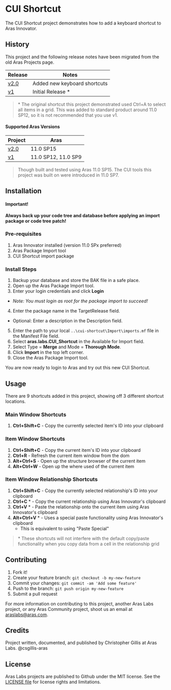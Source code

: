 # CUI Shortcut

The CUI Shortcut project demonstrates how to add a keyboard shortcut to Aras Innovator.

## History

This project and the following release notes have been migrated from the old Aras Projects page.

Release | Notes
--------|--------
[v2.0](https://github.com/ArasLabs/cui-shortcut/releases/tag/v2.0) | Added new keyboard shortcuts
[v1](https://github.com/ArasLabs/cui-shortcut/releases/tag/v1) | Initial Release *

> \* The original shortcut this project demonstrated used Ctrl+A to select all items in a grid. This was added to standard product around 11.0 SP12, so it is not recommended that you use v1.

#### Supported Aras Versions

Project | Aras
--------|------
[v2.0](https://github.com/ArasLabs/cui-shortcut/releases/tag/v2.0) | 11.0 SP15
[v1](https://github.com/ArasLabs/cui-shortcut/releases/tag/v1) | 11.0 SP12, 11.0 SP9

> Though built and tested using Aras 11.0 SP15. The CUI tools this project was built on were introduced in 11.0 SP7.

## Installation

#### Important!
**Always back up your code tree and database before applying an import package or code tree patch!**

### Pre-requisites

1. Aras Innovator installed (version 11.0 SPx preferred)
2. Aras Package Import tool
3. CUI Shortcut import package

### Install Steps

1. Backup your database and store the BAK file in a safe place.
2. Open up the Aras Package Import tool.
3. Enter your login credentials and click **Login**
  * _Note: You must login as root for the package import to succeed!_
4. Enter the package name in the TargetRelease field.
  * Optional: Enter a description in the Description field.
5. Enter the path to your local `..\cui-shortcut\Import\imports.mf` file in the Manifest File field.
6. Select **aras.labs.CUI_Shortcut** in the Available for Import field.
7. Select Type = **Merge** and Mode = **Thorough Mode**.
8. Click **Import** in the top left corner.
9. Close the Aras Package Import tool.

You are now ready to login to Aras and try out this new CUI Shortcut.

## Usage

There are 9 shortcuts added in this project, showing off 3 different shortcut locations.

### Main Window Shortcuts

1. **Ctrl+Shift+C** - Copy the currently selected item's ID into your clipboard

### Item Window Shortcuts

1. **Ctrl+Shift+C** - Copy the current item's ID into your clipboard
2. **Ctrl+R** - Refresh the current item window from the dom
3. **Alt+Ctrl+S** - Open up the structure browser of the current item
4. **Alt+Ctrl+W** - Open up the where used of the current item

### Item Window Relationship Shortcuts

1. **Ctrl+Shift+C** - Copy the currently selected relationship's ID into your clipboard
2. **Ctrl+C** * - Copy the current relationship using Aras Innovator's clipboard
3. **Ctrl+V** * - Paste the relationship onto the current item using Aras Innovator's clipboard
4. **Alt+Ctrl+V** * - Uses a special paste functionality using Aras Innovator's clipboard
     * This is equivalent to using "Paste Special"

> \* These shortcuts will not interfere with the default copy/paste functionality when you copy data from a cell in the relationship grid

## Contributing

1. Fork it!
2. Create your feature branch: `git checkout -b my-new-feature`
3. Commit your changes: `git commit -am 'Add some feature'`
4. Push to the branch: `git push origin my-new-feature`
5. Submit a pull request

For more information on contributing to this project, another Aras Labs project, or any Aras Community project, shoot us an email at araslabs@aras.com.

## Credits

Project written, documented, and published by Christopher Gillis at Aras Labs. @csgillis-aras

## License

Aras Labs projects are published to Github under the MIT license. See the [LICENSE file](./LICENSE.md) for license rights and limitations.
